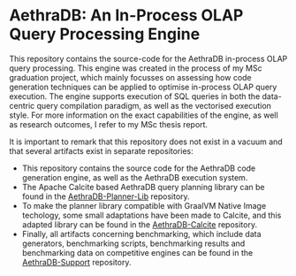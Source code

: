 # AethraDB: An In-Process OLAP Query Processing Engine
This repository contains the source-code for the AethraDB in-process OLAP query processing.
This engine was created in the process of my MSc graduation project, which mainly focusses on assessing how code generation techniques can be applied to optimise in-process OLAP query execution.
The engine supports execution of SQL queries in both the data-centric query compilation paradigm, as well as the vectorised execution style.
For more information on the exact capabilities of the engine, as well as research outcomes, I refer to my MSc thesis report.

It is important to remark that this repository does not exist in a vacuum and that several artifacts exist in separate repositories:
- This repository contains the source code for the AethraDB code generation engine, as well as the AethraDB execution system.
- The Apache Calcite based AethraDB query planning library can be found in the [AethraDB-Planner-Lib](https://github.com/omsmet/AethraDB-Planner-Lib) repository.
- To make the planner library compatible with GraalVM Native Image techology, some small adaptations have been made to Calcite, and this adapted library can be found in the [AethraDB-Calcite](https://github.com/omsmet/AethraDB-Calcite) repository.
- Finally, all artifacts concerning benchmarking, which include data generators, benchmarking scripts, benchmarking results and benchmarking data on competitive engines can be found in the [AethraDB-Support](https://github.com/omsmet/AethraDB-Support) repository.